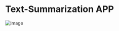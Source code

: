 # Text-Summarization APP



![image](https://user-images.githubusercontent.com/97382532/179402604-b8f64349-bc50-471f-b712-a3ba77535fb7.png)
